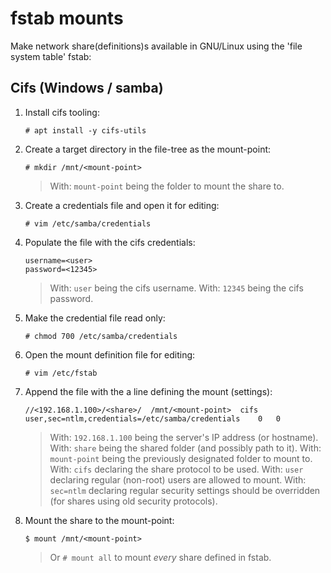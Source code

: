 # fstab mounts

Make network share(definitions)s available in GNU/Linux using the 'file system table' fstab:


## Cifs (Windows / samba)

1. Install cifs tooling:

    ```
    # apt install -y cifs-utils
    ```

2. Create a target directory in the file-tree as the mount-point:

    ```
    # mkdir /mnt/<mount-point>
    ```

    >	With: `mount-point` being the folder to mount the share to.

3. Create a credentials file and open it for editing:

    ```
    # vim /etc/samba/credentials
    ```

4. Populate the file with the cifs credentials:

    ```
    username=<user>
    password=<12345>
    ```

    >	With: `user` being the cifs username.
    >	With: `12345` being the cifs password.

1. Make the credential file read only:

    ```
    # chmod 700 /etc/samba/credentials
    ```

4. Open the mount definition file for editing:

    ```
    # vim /etc/fstab
    ```

5. Append the file with the a line defining the mount (settings):

    ```
    //<192.168.1.100>/<share>/	/mnt/<mount-point>	cifs	user,sec=ntlm,credentials=/etc/samba/credentials	0	0
    ```

    >	With: `192.168.1.100` being the server's IP address (or hostname).
    >	With: `share` being the shared folder (and possibly path to it).
	>	With: `mount-point` being the previously designated folder to mount to.
	>	With: `cifs` declaring the share protocol to be used.
    >	With: `user` declaring regular (non-root) users are allowed to mount.
    >	With: `sec=ntlm` declaring regular security settings should be overridden (for shares using old security protocols).

3. Mount the share to the mount-point:

    ```
    $ mount /mnt/<mount-point>
    ```

    >	Or `# mount all` to mount _every_ share defined in fstab. 

